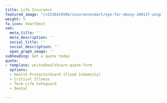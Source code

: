 ```yaml
---
title: Life Insurance
featured_image: "/v1530419506/insurancesmart/eye-for-ebony-340137-unsplash.jpg"
weight: 5
fa_icon: heartbeat
seo:
  meta_title: ''
  meta_description: ''
  social_title: ''
  social_description: ''
  open_graph_image: ''
subheading: Get a quote today
quote:
- template: unitedhealthcare-quote-form
  options:
  - Health ProtectorGuard (Fixed Indemnity)
  - Critical Illness
  - Term Life Safeguard
  - Dental

---
```

